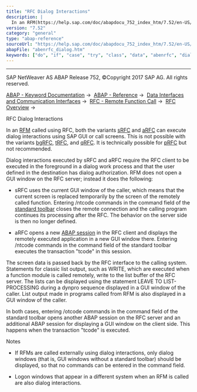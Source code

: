 ```yaml
---
title: "RFC Dialog Interactions"
description: |
  In an RFM(https://help.sap.com/doc/abapdocu_752_index_htm/7.52/en-US/abenrfm_glosry.htm 'Glossary Entry') called using RFC, both the variants sRFC(https://help.sap.com/doc/abapdocu_752_index_htm/7.52/en-US/abensrfc_glosry.htm 'Glossary Entry') and aRFC(https://help.sap.com/doc/abapdocu_752_ind
version: "7.52"
category: "general"
type: "abap-reference"
sourceUrl: "https://help.sap.com/doc/abapdocu_752_index_htm/7.52/en-US/abenrfc_dialog.htm"
abapFile: "abenrfc_dialog.htm"
keywords: ["do", "if", "case", "try", "class", "data", "abenrfc", "dialog"]
---
```


* * *

SAP NetWeaver AS ABAP Release 752, ©Copyright 2017 SAP AG. All rights reserved.

[ABAP - Keyword Documentation](https://help.sap.com/doc/abapdocu_752_index_htm/7.52/en-US/abenabap.htm) →  [ABAP - Reference](https://help.sap.com/doc/abapdocu_752_index_htm/7.52/en-US/abenabap_reference.htm) →  [Data Interfaces and Communication Interfaces](https://help.sap.com/doc/abapdocu_752_index_htm/7.52/en-US/abenabap_data_communication.htm) →  [RFC - Remote Function Call](https://help.sap.com/doc/abapdocu_752_index_htm/7.52/en-US/abenrfc.htm) →  [RFC Overview](https://help.sap.com/doc/abapdocu_752_index_htm/7.52/en-US/abenrfc_intro_oview.htm) → 

RFC Dialog Interactions

In an [RFM](https://help.sap.com/doc/abapdocu_752_index_htm/7.52/en-US/abenrfm_glosry.htm "Glossary Entry") called using RFC, both the variants [sRFC](https://help.sap.com/doc/abapdocu_752_index_htm/7.52/en-US/abensrfc_glosry.htm "Glossary Entry") and [aRFC](https://help.sap.com/doc/abapdocu_752_index_htm/7.52/en-US/abenarfc_glosry.htm "Glossary Entry") can execute dialog interactions using SAP GUI or call screens. This is not possible with the variants [bgRFC](https://help.sap.com/doc/abapdocu_752_index_htm/7.52/en-US/abentrfc_2_glosry.htm "Glossary Entry"), [tRFC](https://help.sap.com/doc/abapdocu_752_index_htm/7.52/en-US/abentrfc_2_glosry.htm "Glossary Entry"), and [qRFC](https://help.sap.com/doc/abapdocu_752_index_htm/7.52/en-US/abenqrfc_glosry.htm "Glossary Entry"). It is technically possible for [pRFC](https://help.sap.com/doc/abapdocu_752_index_htm/7.52/en-US/abenprfc_glosry.htm "Glossary Entry") but not recommended.

Dialog interactions executed by sRFC and aRFC require the RFC client to be executed in the foreground in a dialog work process and that the user defined in the destination has dialog authorization. RFM does not open a GUI window on the RFC server; instead it does the following:

-   sRFC uses the current GUI window of the caller, which means that the current screen is replaced temporarily by the screen of the remotely called function. Entering /ntcode commands in the command field of the [standard toolbar](https://help.sap.com/doc/abapdocu_752_index_htm/7.52/en-US/abenstandard_toolbar_glosry.htm "Glossary Entry") closes the remote connection and the calling program continues its processing after the RFC. The behavior on the server side is then no longer defined.

-   aRFC opens a new [ABAP session](https://help.sap.com/doc/abapdocu_752_index_htm/7.52/en-US/abenmain_session_glosry.htm "Glossary Entry") in the RFC client and displays the remotely executed application in a new GUI window there. Entering /ntcode commands in the command field of the standard toolbar executes the transaction "tcode" in this session.

The screen data is passed back by the RFC interface to the calling system. Statements for classic list output, such as WRITE, which are executed when a function module is called remotely, write to the list buffer of the RFC server. The lists can be displayed using the statement LEAVE TO LIST-PROCESSING during a dynpro sequence displayed in a GUI window of the caller. List output made in programs called from RFM is also displayed in a GUI window of the caller.

In both cases, entering /otcode commands in the command field of the standard toolbar opens another ABAP session on the RFC server and an additional ABAP session for displaying a GUI window on the client side. This happens when the transaction "tcode" is executed.

Notes

-   If RFMs are called externally using dialog interactions, only dialog windows (that is, GUI windows without a standard toolbar) should be displayed, so that no commands can be entered in the command field.

-   Logon windows that appear in a different system when an RFM is called are also dialog interactions.